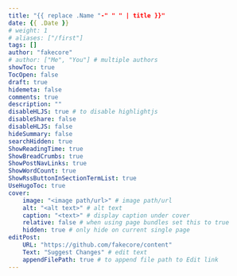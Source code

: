 ```yaml
---
title: "{{ replace .Name "-" " " | title }}"
date: {{ .Date }}
# weight: 1
# aliases: ["/first"]
tags: []
author: "fakecore"
# author: ["Me", "You"] # multiple authors
showToc: true
TocOpen: false
draft: true
hidemeta: false
comments: true
description: ""
disableHLJS: true # to disable highlightjs
disableShare: false
disableHLJS: false
hideSummary: false
searchHidden: true
ShowReadingTime: true
ShowBreadCrumbs: true
ShowPostNavLinks: true
ShowWordCount: true
ShowRssButtonInSectionTermList: true
UseHugoToc: true
cover:
    image: "<image path/url>" # image path/url
    alt: "<alt text>" # alt text
    caption: "<text>" # display caption under cover
    relative: false # when using page bundles set this to true
    hidden: true # only hide on current single page
editPost:
    URL: "https://github.com/fakecore/content"
    Text: "Suggest Changes" # edit text
    appendFilePath: true # to append file path to Edit link
---
```

